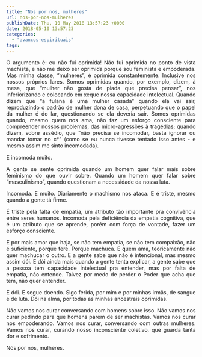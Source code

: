 ```yaml
---
title: "Nós por nós, mulheres"
url: nos-por-nos-mulheres
publishDate: Thu, 10 May 2018 13:57:23 +0000
date: 2018-05-10 13:57:23
categories: 
  - "avancos-espirituais"
tags: 
---
```

<p style="text-align: justify;">O argumento é: eu não fui oprimida! Não fui oprimida no ponto de vista machista, e não me deixo ser oprimida porque sou feminista e empoderada. Mas minha classe, “mulheres”, é oprimida constantemente. Inclusive nos nossos próprios lares. Somos oprimidas quando, por exemplo, dizem, à mesa, que “mulher não gosta de piada que precisa pensar”, nos inferiorizando e colocando em xeque nossa capacidade intelectual. Quando dizem que “a fulana é uma mulher casada” quando ela vai sair, reproduzindo o padrão de mulher dona de casa, perpetuando que o papel da mulher é do lar, questionando se ela deveria sair. Somos oprimidas quando, mesmo quem nos ama, não faz um esforço consciente para compreender nossos problemas, das micro-agressões à tragédias; quando dizem, sobre assédio, que “não precisa se incomodar, basta ignorar ou mandar tomar no c*” (como se eu nunca tivesse tentado isso antes - e mesmo assim me sinto incomodada).</p>
<p style="text-align: justify;">E incomoda muito.</p>
<p style="text-align: justify;">A gente se sente oprimida quando um homem quer falar mais sobre feminismo do que ouvir sobre. Quando um homem quer falar sobre “masculinismo”, quando questionam a necessidade da nossa luta.</p>
<p style="text-align: justify;">Incomoda. E muito. Diariamente o machismo nos ataca. E é triste, mesmo quando a gente tá firme.</p>
<p style="text-align: justify;">É triste pela falta de empatia, um atributo tão importante pra convivência entre seres humanos. Incomoda pela deficiência da empatia cognitiva, que é um atributo que se aprende, porém com força de vontade, fazer um esforço consciente.</p>
<p style="text-align: justify;">E por mais amor que haja, se não tem empatia, se não tem compaixão, não é suficiente, porque fere. Porque machuca. E quem ama, teoricamente não quer machucar o outro. E a gente sabe que não é intencional, mas mesmo assim dói. E dói ainda mais quando a gente tenta explicar, a gente sabe que a pessoa tem capacidade intelectual pra entender, mas por falta de empatia, não entende. Talvez por medo de perder o Poder que acha que tem, não quer entender.</p>
<p style="text-align: justify;">E dói. E segue doendo. Sigo ferida, por mim e por minhas irmãs, de sangue e de luta. Dói na alma, por todas as minhas ancestrais oprimidas.</p>
<p style="text-align: justify;">Não vamos nos curar conversando com homens sobre isso. Não vamos nos curar pedindo para que homens parem de ser machistas. Vamos nos curar nos empoderando. Vamos nos curar, conversando com outras mulheres. Vamos nos curar, curando nosso inconsciente coletivo, que guarda tanta dor e sofrimento.</p>
<p style="text-align: justify;">Nós por nós, mulheres.</p>
